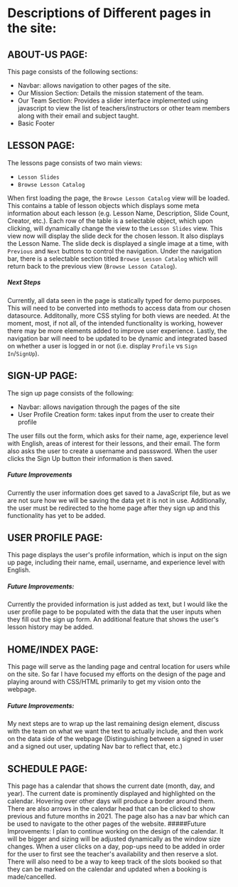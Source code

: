 # Descriptions of Different pages in the site:

## ABOUT-US PAGE:
This page consists of the following sections:
  - Navbar: allows navigation to other pages of the site.
  - Our Mission Section: Details the mission statement of the team.
  - Our Team Section: Provides a slider interface implemented using javascript
    to view the list of teachers/instructors or other team members along with their email and subject taught.
  - Basic Footer

## LESSON PAGE:
The lessons page consists of two main views:
  - `Lesson Slides`
  - `Browse Lesson Catalog`

When first loading the page, the `Browse Lesson Catalog` view will be loaded. This contains a table of lesson objects which displays some meta information about each lesson (e.g. Lesson Name, Description, Slide Count, Creator, etc.). Each row of the table is a selectable object, which upon clicking, will dynamically change the view to the `Lesson Slides` view. This view now will display the slide deck for the chosen lesson. It also displays the Lesson Name. The slide deck is displayed a single image at a time, with `Previous` and `Next` buttons to control the navigation. Under the navigation bar, there is a selectable section titled `Browse Lesson Catalog` which will return back to the previous view (`Browse Lesson Catalog`).

##### Next Steps
Currently, all data seen in the page is statically typed for demo purposes. This will need to be converted into methods to access data from our chosen datasource. Additonally, more CSS styling for both views are needed. At the moment, most, if not all, of the intended functionality is working, however there may be more elements added to improve user experience. Lastly, the navigation bar will need to be updated to be dynamic and integrated based on whether a user is logged in or not (i.e. display `Profile` vs `Sign In`/`SignUp`).

## SIGN-UP PAGE:
The sign up page consists of the following:
- Navbar: allows navigation through the pages of the site
- User Profile Creation form: takes input from the user to create their profile

The user fills out the form, which asks for their name, age, experience level with English, areas of interest for their lessons, and their email. The form also asks the user to create a username and passsword. When the user clicks the Sign Up button their information is then saved.
##### Future Improvements
Currently the user information does get saved to a JavaScript file, but as we are not sure how we will be saving the data yet it is not in use. Additionally, the user must be redirected to the home page after they sign up and this functionality has yet to be added.

## USER PROFILE PAGE:
This page displays the user's profile information, which is input on the sign up page, including their name, email, username, and experience level with English.
##### Future Improvements:
Currently the provided information is just added as text, but I would like the user profile page to be populated with the data that the user inputs when they fill out the sign up form. An additional feature that shows the user's lesson history may be added.

## HOME/INDEX PAGE:
This page will serve as the landing page and central location for users while on the site. So far I have focused my efforts on the design of the page and playing around with CSS/HTML primarily to get my vision onto the webpage.
##### Future Improvements:
My next steps are to wrap up the last remaining design element, discuss with the team on what we want the text to actually include, and then work on the data side of the webpage (Distinguishing between a signed in user and a signed out user, updating Nav bar to reflect that, etc.)

## SCHEDULE PAGE:
This page has a calendar that shows the current date (month, day, and year). The current date is prominently displayed and highlighted on the calendar. Hovering over other days will produce a border around them. There are also arrows in the calendar head that can be clicked to show previous and future months in 2021. The page also has a nav bar which can be used to navigate to the other pages of the website.
#####Future Improvements:
I plan to continue working on the design of the calendar. It will be bigger and sizing will be adjusted dynamically as the window size changes. When a user clicks on a day, pop-ups need to be added in order for the user to first see the teacher's availability and then reserve a slot. There will also need to be a way to keep track of the slots booked so that they can be marked on the calendar and updated when a booking is made/cancelled.
